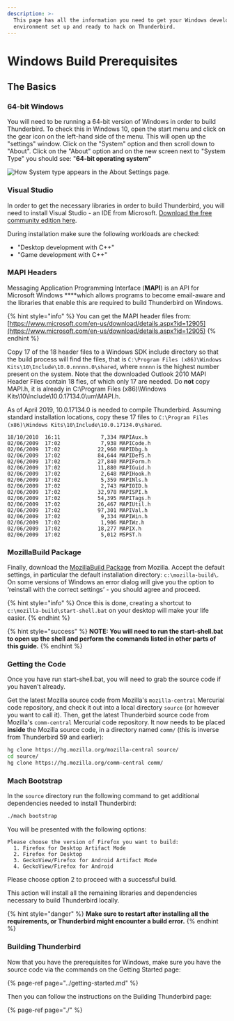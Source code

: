 ```yaml
---
description: >-
  This page has all the information you need to get your Windows development
  environment set up and ready to hack on Thunderbird.
---
```


# Windows Build Prerequisites

## The Basics

### 64-bit Windows

You will need to be running a 64-bit version of Windows in order to build Thunderbird. To check this in Windows 10, open the start menu and click on the gear icon on the left-hand side of the menu. This will open up the "settings" window. Click on the "System" option and then scroll down to "About". Click on the "About" option and on the new screen next to "System Type" you should see: "**64-bit operating system"**

![How System type appears in the About Settings page.](../../.gitbook/assets/windows-version-screen.png)

### **Visual Studio**

In order to get the necessary libraries in order to build Thunderbird, you will need to install Visual Studio - an IDE from Microsoft. [Download the free community edition here](https://visualstudio.microsoft.com/downloads/).

During installation make sure the following workloads are checked:

* "Desktop development with C++"
* "Game development with C++"

### MAPI Headers

Messaging Application Programming Interface \(**MAPI**\) is an API for Microsoft Windows ****which allows programs to become email-aware and the libraries that enable this are required to build Thunderbird on Windows. 

{% hint style="info" %}
You can get the MAPI header files from: [https://www.microsoft.com/en-us/download/details.aspx?id=12905](https://www.microsoft.com/en-us/download/details.aspx?id=12905) 
{% endhint %}

Copy 17 of the 18 header files to a Windows SDK include directory so that the build process will find the files, that is `C:\Program Files (x86)\Windows Kits\10\Include\10.0.nnnnn.0\shared`, where `nnnnn` is the highest number present on the system. Note that the downloaded Outlook 2010 MAPI Header Files contain 18 fies, of which only 17 are needed. Do **not** copy MAPI.h, it is already in C:\Program Files \(x86\)\Windows Kits\10\Include\10.0.17134.0\um\MAPI.h.

As of April 2019, 10.0.17134.0 is needed to compile Thunderbird. Assuming standard installation locations, copy these 17 files to `C:\Program Files (x86)\Windows Kits\10\Include\10.0.17134.0\shared`.

```text
18/10/2010  16:11             7,334 MAPIAux.h
02/06/2009  17:02             7,938 MAPICode.h
02/06/2009  17:02            22,960 MAPIDbg.h
02/06/2009  17:02            84,644 MAPIDefS.h
02/06/2009  17:02            27,840 MAPIForm.h
02/06/2009  17:02            11,880 MAPIGuid.h
02/06/2009  17:02             2,648 MAPIHook.h
02/06/2009  17:02             5,359 MAPINls.h
02/06/2009  17:02             2,743 MAPIOID.h
02/06/2009  17:02            32,978 MAPISPI.h
02/06/2009  17:02            54,395 MAPITags.h
02/06/2009  17:02            26,467 MAPIUtil.h
02/06/2009  17:02            97,301 MAPIVal.h
02/06/2009  17:02             9,334 MAPIWin.h
02/06/2009  17:02             1,906 MAPIWz.h
02/06/2009  17:02            18,277 MAPIX.h
02/06/2009  17:02             5,012 MSPST.h
```

### MozillaBuild Package

 Finally, download the [MozillaBuild Package](https://ftp.mozilla.org/pub/mozilla.org/mozilla/libraries/win32/MozillaBuildSetup-Latest.exe) from Mozilla. Accept the default settings, in particular the default installation directory: `c:\mozilla-build\`. On some versions of Windows an error dialog will give you the option to ‘reinstall with the correct settings’ - you should agree and proceed.

{% hint style="info" %}
 Once this is done, creating a shortcut to `c:\mozilla-build\start-shell.bat` on your desktop will make your life easier.
{% endhint %}

{% hint style="success" %}
**NOTE: You will need to run the start-shell.bat to open up the shell and perform the commands listed in other parts of this guide.**
{% endhint %}

### Getting the Code

Once you have run start-shell.bat, you will need to grab the source code if you haven't already.

Get the latest Mozilla source code from Mozilla's `mozilla-central` Mercurial code repository, and check it out into a local directory `source` \(or however you want to call it\). Then, get the latest Thunderbird source code from Mozilla's `comm-central` Mercurial code repository. It now needs to be placed **inside** the Mozilla source code, in a directory named `comm/` \(this is inverse from Thunderbird 59 and earlier\):

```bash
hg clone https://hg.mozilla.org/mozilla-central source/
cd source/
hg clone https://hg.mozilla.org/comm-central comm/
```

### Mach Bootstrap

In the `source` directory run the following command to get additional dependencies needed to install Thunderbird:

```bash
./mach bootstrap
```

You will be presented with the following options:

```text
Please choose the version of Firefox you want to build:
  1. Firefox for Desktop Artifact Mode
  2. Firefox for Desktop
  3. GeckoView/Firefox for Android Artifact Mode
  4. GeckoView/Firefox for Android
```

Please choose option 2 to proceed with a successful build.

This action will install all the remaining libraries and dependencies necessary to build Thunderbird locally.

{% hint style="danger" %}
**Make sure to restart after installing all the requirements, or Thunderbird might encounter a build error.**
{% endhint %}

### Building Thunderbird

Now that you have the prerequisites for Windows, make sure you have the source code via the commands on the Getting Started page:

{% page-ref page="../getting-started.md" %}

Then you can follow the instructions on the Building Thunderbird page:

{% page-ref page="./" %}

